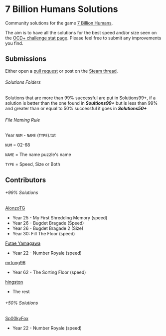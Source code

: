 # 7 Billion Humans Solutions

Community solutions for the game [7 Billion Humans](https://store.steampowered.com/app/792100/7_Billion_Humans/).

The aim is to have all the solutions for the best speed and/or size seen on the [OCD+ challenge stat page](https://tomorrowcorporation.com/7billionhumansStats/). Please feel free to submit any improvements you find.

## Submissions

Either open a [pull request](https://help.github.com/articles/about-pull-requests/) or post on the [Steam thread](https://steamcommunity.com/app/792100/discussions/0/1739968490573286109/).

###### Solutions Folders

Solutions that are more than 99% successful are put in Solutions99+, if a solution is better than the one found in ***Soultions99+*** but is less than 99% and greater than or equal to 50% successful it goes in ***Solutions50+***

###### File Naming Rule

Year `NUM` - `NAME` (`TYPE`).txt

`NUM` = 02-68

`NAME` = The name puzzle's name

`TYPE` = Speed, Size or Both

## Contributors

###### +99% Solutions

[AlonzoTG](https://github.com/AlonzoTG)
* Year 25 - My First Shredding Memory (speed)
* Year 26 - Bugdet Bragade (Speed)
* Year 26 - Bugdet Bragade 2 (Size)
* Year 30: Fill The Floor (speed)

[Futae Yamagawa](https://steamcommunity.com/profiles/76561197964795302)
* Year 22 - Number Royale (speed)

[mrtong96](https://steamcommunity.com/profiles/76561198191650798)
* Year 62 - The Sorting Floor (speed)

[hingston](https://github.com/hingston/)
* The rest

###### +50% Solutions

[Sp00kyFox](https://steamcommunity.com/id/Sp00kyFox)
* Year 22 - Number Royale (speed)
